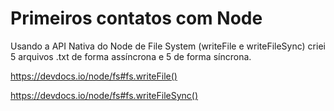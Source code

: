 # Primeiros contatos com Node
Usando a API Nativa do Node de File System (writeFile e writeFileSync) criei 5 arquivos .txt de forma assíncrona e 5 de forma síncrona.

https://devdocs.io/node/fs#fs.writeFile()

https://devdocs.io/node/fs#fs.writeFileSync()